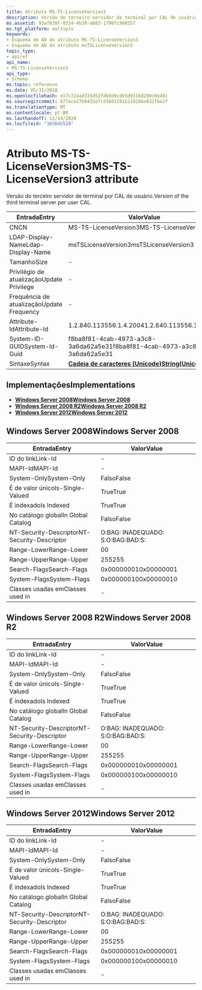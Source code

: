 ```yaml
---
title: Atributo MS-TS-LicenseVersion3
description: Versão do terceiro servidor de terminal por CAL de usuário.
ms.assetid: 93af038f-0324-4b39-a083-1790fc998557
ms.tgt_platform: multiple
keywords:
- Esquema de AD do atributo MS-TS-LicenseVersion3
- Esquema de AD do atributo msTSLicenseVersion3
topic_type:
- apiref
api_name:
- MS-TS-LicenseVersion3
api_type:
- Schema
ms.topic: reference
ms.date: 05/31/2018
ms.openlocfilehash: e17c72aad315d52fdbdd9cd93d931bd280c8e48c
ms.sourcegitcommit: b77ace27b0432e7cd3863191b11926be032fbe2f
ms.translationtype: MT
ms.contentlocale: pt-BR
ms.lasthandoff: 12/14/2020
ms.locfileid: "103645528"
---
```

# <a name="ms-ts-licenseversion3-attribute"></a><span data-ttu-id="100ff-105">Atributo MS-TS-LicenseVersion3</span><span class="sxs-lookup"><span data-stu-id="100ff-105">MS-TS-LicenseVersion3 attribute</span></span>

<span data-ttu-id="100ff-106">Versão do terceiro servidor de terminal por CAL de usuário.</span><span class="sxs-lookup"><span data-stu-id="100ff-106">Version of the third terminal server per user CAL.</span></span>



| <span data-ttu-id="100ff-107">Entrada</span><span class="sxs-lookup"><span data-stu-id="100ff-107">Entry</span></span> | <span data-ttu-id="100ff-108">Valor</span><span class="sxs-lookup"><span data-stu-id="100ff-108">Value</span></span> |
|-------------------|---------------------------------------------|
| <span data-ttu-id="100ff-109">CN</span><span class="sxs-lookup"><span data-stu-id="100ff-109">CN</span></span>                | <span data-ttu-id="100ff-110">MS-TS-LicenseVersion3</span><span class="sxs-lookup"><span data-stu-id="100ff-110">MS-TS-LicenseVersion3</span></span>                       |
| <span data-ttu-id="100ff-111">LDAP-Display-Name</span><span class="sxs-lookup"><span data-stu-id="100ff-111">Ldap-Display-Name</span></span> | <span data-ttu-id="100ff-112">msTSLicenseVersion3</span><span class="sxs-lookup"><span data-stu-id="100ff-112">msTSLicenseVersion3</span></span>                         |
| <span data-ttu-id="100ff-113">Tamanho</span><span class="sxs-lookup"><span data-stu-id="100ff-113">Size</span></span>              | \-                                          |
| <span data-ttu-id="100ff-114">Privilégio de atualização</span><span class="sxs-lookup"><span data-stu-id="100ff-114">Update Privilege</span></span>  | \-                                          |
| <span data-ttu-id="100ff-115">Frequência de atualização</span><span class="sxs-lookup"><span data-stu-id="100ff-115">Update Frequency</span></span>  | \-                                          |
| <span data-ttu-id="100ff-116">Attribute-Id</span><span class="sxs-lookup"><span data-stu-id="100ff-116">Attribute-Id</span></span>      | <span data-ttu-id="100ff-117">1.2.840.113556.1.4.2004</span><span class="sxs-lookup"><span data-stu-id="100ff-117">1.2.840.113556.1.4.2004</span></span>                     |
| <span data-ttu-id="100ff-118">System-ID-GUID</span><span class="sxs-lookup"><span data-stu-id="100ff-118">System-Id-Guid</span></span>    | <span data-ttu-id="100ff-119">f8ba8f81-4cab-4973-a3c8-3a6da62a5e31</span><span class="sxs-lookup"><span data-stu-id="100ff-119">f8ba8f81-4cab-4973-a3c8-3a6da62a5e31</span></span>        |
| <span data-ttu-id="100ff-120">Sintaxe</span><span class="sxs-lookup"><span data-stu-id="100ff-120">Syntax</span></span>            | [<span data-ttu-id="100ff-121">**Cadeia de caracteres (Unicode)**</span><span class="sxs-lookup"><span data-stu-id="100ff-121">**String(Unicode)**</span></span>](s-string-unicode.md) |



## <a name="implementations"></a><span data-ttu-id="100ff-122">Implementações</span><span class="sxs-lookup"><span data-stu-id="100ff-122">Implementations</span></span>

-   [<span data-ttu-id="100ff-123">**Windows Server 2008**</span><span class="sxs-lookup"><span data-stu-id="100ff-123">**Windows Server 2008**</span></span>](#windows-server-2008)
-   [<span data-ttu-id="100ff-124">**Windows Server 2008 R2**</span><span class="sxs-lookup"><span data-stu-id="100ff-124">**Windows Server 2008 R2**</span></span>](#windows-server-2008-r2)
-   [<span data-ttu-id="100ff-125">**Windows Server 2012**</span><span class="sxs-lookup"><span data-stu-id="100ff-125">**Windows Server 2012**</span></span>](#windows-server-2012)

## <a name="windows-server-2008"></a><span data-ttu-id="100ff-126">Windows Server 2008</span><span class="sxs-lookup"><span data-stu-id="100ff-126">Windows Server 2008</span></span>



| <span data-ttu-id="100ff-127">Entrada</span><span class="sxs-lookup"><span data-stu-id="100ff-127">Entry</span></span> | <span data-ttu-id="100ff-128">Valor</span><span class="sxs-lookup"><span data-stu-id="100ff-128">Value</span></span> |
|------------------------|--------------|
| <span data-ttu-id="100ff-129">ID do link</span><span class="sxs-lookup"><span data-stu-id="100ff-129">Link-Id</span></span>                | \-           |
| <span data-ttu-id="100ff-130">MAPI-Id</span><span class="sxs-lookup"><span data-stu-id="100ff-130">MAPI-Id</span></span>                | \-           |
| <span data-ttu-id="100ff-131">System-Only</span><span class="sxs-lookup"><span data-stu-id="100ff-131">System-Only</span></span>            | <span data-ttu-id="100ff-132">Falso</span><span class="sxs-lookup"><span data-stu-id="100ff-132">False</span></span>        |
| <span data-ttu-id="100ff-133">É de valor único</span><span class="sxs-lookup"><span data-stu-id="100ff-133">Is-Single-Valued</span></span>       | <span data-ttu-id="100ff-134">True</span><span class="sxs-lookup"><span data-stu-id="100ff-134">True</span></span>         |
| <span data-ttu-id="100ff-135">É indexado</span><span class="sxs-lookup"><span data-stu-id="100ff-135">Is Indexed</span></span>             | <span data-ttu-id="100ff-136">True</span><span class="sxs-lookup"><span data-stu-id="100ff-136">True</span></span>         |
| <span data-ttu-id="100ff-137">No catálogo global</span><span class="sxs-lookup"><span data-stu-id="100ff-137">In Global Catalog</span></span>      | <span data-ttu-id="100ff-138">Falso</span><span class="sxs-lookup"><span data-stu-id="100ff-138">False</span></span>        |
| <span data-ttu-id="100ff-139">NT-Security-Descriptor</span><span class="sxs-lookup"><span data-stu-id="100ff-139">NT-Security-Descriptor</span></span> | <span data-ttu-id="100ff-140">O:BAG: INADEQUADO: S:</span><span class="sxs-lookup"><span data-stu-id="100ff-140">O:BAG:BAD:S:</span></span> |
| <span data-ttu-id="100ff-141">Range-Lower</span><span class="sxs-lookup"><span data-stu-id="100ff-141">Range-Lower</span></span>            | <span data-ttu-id="100ff-142">0</span><span class="sxs-lookup"><span data-stu-id="100ff-142">0</span></span>            |
| <span data-ttu-id="100ff-143">Range-Upper</span><span class="sxs-lookup"><span data-stu-id="100ff-143">Range-Upper</span></span>            | <span data-ttu-id="100ff-144">255</span><span class="sxs-lookup"><span data-stu-id="100ff-144">255</span></span>          |
| <span data-ttu-id="100ff-145">Search-Flags</span><span class="sxs-lookup"><span data-stu-id="100ff-145">Search-Flags</span></span>           | <span data-ttu-id="100ff-146">0x00000001</span><span class="sxs-lookup"><span data-stu-id="100ff-146">0x00000001</span></span>   |
| <span data-ttu-id="100ff-147">System-Flags</span><span class="sxs-lookup"><span data-stu-id="100ff-147">System-Flags</span></span>           | <span data-ttu-id="100ff-148">0x00000010</span><span class="sxs-lookup"><span data-stu-id="100ff-148">0x00000010</span></span>   |
| <span data-ttu-id="100ff-149">Classes usadas em</span><span class="sxs-lookup"><span data-stu-id="100ff-149">Classes used in</span></span>        | \-           |



## <a name="windows-server-2008-r2"></a><span data-ttu-id="100ff-150">Windows Server 2008 R2</span><span class="sxs-lookup"><span data-stu-id="100ff-150">Windows Server 2008 R2</span></span>



| <span data-ttu-id="100ff-151">Entrada</span><span class="sxs-lookup"><span data-stu-id="100ff-151">Entry</span></span> | <span data-ttu-id="100ff-152">Valor</span><span class="sxs-lookup"><span data-stu-id="100ff-152">Value</span></span> |
|------------------------|--------------|
| <span data-ttu-id="100ff-153">ID do link</span><span class="sxs-lookup"><span data-stu-id="100ff-153">Link-Id</span></span>                | \-           |
| <span data-ttu-id="100ff-154">MAPI-Id</span><span class="sxs-lookup"><span data-stu-id="100ff-154">MAPI-Id</span></span>                | \-           |
| <span data-ttu-id="100ff-155">System-Only</span><span class="sxs-lookup"><span data-stu-id="100ff-155">System-Only</span></span>            | <span data-ttu-id="100ff-156">Falso</span><span class="sxs-lookup"><span data-stu-id="100ff-156">False</span></span>        |
| <span data-ttu-id="100ff-157">É de valor único</span><span class="sxs-lookup"><span data-stu-id="100ff-157">Is-Single-Valued</span></span>       | <span data-ttu-id="100ff-158">True</span><span class="sxs-lookup"><span data-stu-id="100ff-158">True</span></span>         |
| <span data-ttu-id="100ff-159">É indexado</span><span class="sxs-lookup"><span data-stu-id="100ff-159">Is Indexed</span></span>             | <span data-ttu-id="100ff-160">True</span><span class="sxs-lookup"><span data-stu-id="100ff-160">True</span></span>         |
| <span data-ttu-id="100ff-161">No catálogo global</span><span class="sxs-lookup"><span data-stu-id="100ff-161">In Global Catalog</span></span>      | <span data-ttu-id="100ff-162">Falso</span><span class="sxs-lookup"><span data-stu-id="100ff-162">False</span></span>        |
| <span data-ttu-id="100ff-163">NT-Security-Descriptor</span><span class="sxs-lookup"><span data-stu-id="100ff-163">NT-Security-Descriptor</span></span> | <span data-ttu-id="100ff-164">O:BAG: INADEQUADO: S:</span><span class="sxs-lookup"><span data-stu-id="100ff-164">O:BAG:BAD:S:</span></span> |
| <span data-ttu-id="100ff-165">Range-Lower</span><span class="sxs-lookup"><span data-stu-id="100ff-165">Range-Lower</span></span>            | <span data-ttu-id="100ff-166">0</span><span class="sxs-lookup"><span data-stu-id="100ff-166">0</span></span>            |
| <span data-ttu-id="100ff-167">Range-Upper</span><span class="sxs-lookup"><span data-stu-id="100ff-167">Range-Upper</span></span>            | <span data-ttu-id="100ff-168">255</span><span class="sxs-lookup"><span data-stu-id="100ff-168">255</span></span>          |
| <span data-ttu-id="100ff-169">Search-Flags</span><span class="sxs-lookup"><span data-stu-id="100ff-169">Search-Flags</span></span>           | <span data-ttu-id="100ff-170">0x00000001</span><span class="sxs-lookup"><span data-stu-id="100ff-170">0x00000001</span></span>   |
| <span data-ttu-id="100ff-171">System-Flags</span><span class="sxs-lookup"><span data-stu-id="100ff-171">System-Flags</span></span>           | <span data-ttu-id="100ff-172">0x00000010</span><span class="sxs-lookup"><span data-stu-id="100ff-172">0x00000010</span></span>   |
| <span data-ttu-id="100ff-173">Classes usadas em</span><span class="sxs-lookup"><span data-stu-id="100ff-173">Classes used in</span></span>        | \-           |



## <a name="windows-server-2012"></a><span data-ttu-id="100ff-174">Windows Server 2012</span><span class="sxs-lookup"><span data-stu-id="100ff-174">Windows Server 2012</span></span>



| <span data-ttu-id="100ff-175">Entrada</span><span class="sxs-lookup"><span data-stu-id="100ff-175">Entry</span></span> | <span data-ttu-id="100ff-176">Valor</span><span class="sxs-lookup"><span data-stu-id="100ff-176">Value</span></span> |
|------------------------|--------------|
| <span data-ttu-id="100ff-177">ID do link</span><span class="sxs-lookup"><span data-stu-id="100ff-177">Link-Id</span></span>                | \-           |
| <span data-ttu-id="100ff-178">MAPI-Id</span><span class="sxs-lookup"><span data-stu-id="100ff-178">MAPI-Id</span></span>                | \-           |
| <span data-ttu-id="100ff-179">System-Only</span><span class="sxs-lookup"><span data-stu-id="100ff-179">System-Only</span></span>            | <span data-ttu-id="100ff-180">Falso</span><span class="sxs-lookup"><span data-stu-id="100ff-180">False</span></span>        |
| <span data-ttu-id="100ff-181">É de valor único</span><span class="sxs-lookup"><span data-stu-id="100ff-181">Is-Single-Valued</span></span>       | <span data-ttu-id="100ff-182">True</span><span class="sxs-lookup"><span data-stu-id="100ff-182">True</span></span>         |
| <span data-ttu-id="100ff-183">É indexado</span><span class="sxs-lookup"><span data-stu-id="100ff-183">Is Indexed</span></span>             | <span data-ttu-id="100ff-184">True</span><span class="sxs-lookup"><span data-stu-id="100ff-184">True</span></span>         |
| <span data-ttu-id="100ff-185">No catálogo global</span><span class="sxs-lookup"><span data-stu-id="100ff-185">In Global Catalog</span></span>      | <span data-ttu-id="100ff-186">Falso</span><span class="sxs-lookup"><span data-stu-id="100ff-186">False</span></span>        |
| <span data-ttu-id="100ff-187">NT-Security-Descriptor</span><span class="sxs-lookup"><span data-stu-id="100ff-187">NT-Security-Descriptor</span></span> | <span data-ttu-id="100ff-188">O:BAG: INADEQUADO: S:</span><span class="sxs-lookup"><span data-stu-id="100ff-188">O:BAG:BAD:S:</span></span> |
| <span data-ttu-id="100ff-189">Range-Lower</span><span class="sxs-lookup"><span data-stu-id="100ff-189">Range-Lower</span></span>            | <span data-ttu-id="100ff-190">0</span><span class="sxs-lookup"><span data-stu-id="100ff-190">0</span></span>            |
| <span data-ttu-id="100ff-191">Range-Upper</span><span class="sxs-lookup"><span data-stu-id="100ff-191">Range-Upper</span></span>            | <span data-ttu-id="100ff-192">255</span><span class="sxs-lookup"><span data-stu-id="100ff-192">255</span></span>          |
| <span data-ttu-id="100ff-193">Search-Flags</span><span class="sxs-lookup"><span data-stu-id="100ff-193">Search-Flags</span></span>           | <span data-ttu-id="100ff-194">0x00000001</span><span class="sxs-lookup"><span data-stu-id="100ff-194">0x00000001</span></span>   |
| <span data-ttu-id="100ff-195">System-Flags</span><span class="sxs-lookup"><span data-stu-id="100ff-195">System-Flags</span></span>           | <span data-ttu-id="100ff-196">0x00000010</span><span class="sxs-lookup"><span data-stu-id="100ff-196">0x00000010</span></span>   |
| <span data-ttu-id="100ff-197">Classes usadas em</span><span class="sxs-lookup"><span data-stu-id="100ff-197">Classes used in</span></span>        | \-           |



 

 




